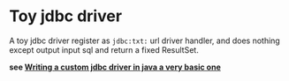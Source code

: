 # Toy jdbc driver

A toy jdbc driver register as `jdbc:txt:` url driver handler, and does nothing except output input sql and return a fixed ResultSet.

**see [Writing a custom jdbc driver in java a very basic one](https://stackoverflow.com/questions/28114725/writing-a-custom-jdbc-driver-in-java-a-very-basic-one)**